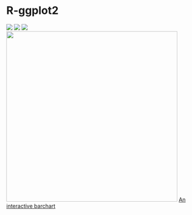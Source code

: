 # R-ggplot2
<img src="https://cdn.rawgit.com/JingqiL/R-ggplot2/ffc1d52a/ploty.png">
<img src="https://cdn.rawgit.com/JingqiL/R-ggplot2/6a92b3cc/mmexport1491078459812.jpg">
<img src="https://cdn.rawgit.com/JingqiL/R-ggplot2/cb36f1ed/plot1.png">
<img src="https://cdn.rawgit.com/JingqiL/R-ggplot2/02cc84b8/LAX.png" width="450",height="450">
<a href="https://cdn.rawgit.com/JingqiL/R-ggplot2/f7e47c1c/3.html">An interactive barchart</a>
